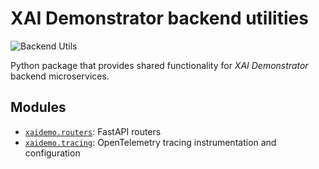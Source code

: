 # XAI Demonstrator backend utilities
![Backend Utils](https://github.com/XAI-Demonstrator/xai-demonstrator/workflows/Backend%20Utils/badge.svg?branch=master)

Python package that provides shared functionality for _XAI Demonstrator_ backend microservices.

## Modules

- [`xaidemo.routers`](./xaidemo/routers.py): FastAPI routers
- [`xaidemo.tracing`](./xaidemo/tracing.py): OpenTelemetry tracing instrumentation and configuration
